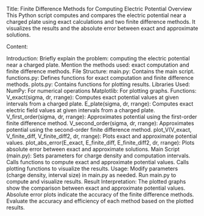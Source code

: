 Title: Finite Difference Methods for Computing Electric Potential
Overview
This Python script computes and compares the electric potential near a charged plate using exact calculations and two finite difference methods. It visualizes the results and the absolute error between exact and approximate solutions.

Content:

Introduction:
Briefly explain the problem: computing the electric potential near a charged plate.
Mention the methods used: exact computation and finite difference methods.
File Structure:
main.py: Contains the main script.
functions.py: Defines functions for exact computation and finite difference methods.
plots.py: Contains functions for plotting results.
Libraries Used:
NumPy: For numerical operations
Matplotlib: For plotting graphs.
Functions:
V_exact(sigma, dr, rrange): Computes exact potential values at given intervals from a charged plate.
E_plate(sigma, dr, rrange): Computes exact electric field values at given intervals from a charged plate.
V_first_order(sigma, dr, rrange): Approximates potential using the first-order finite difference method.
V_second_order(sigma, dr, rrange): Approximates potential using the second-order finite difference method.
plot_V(V_exact, V_finite_diff, V_finite_diff2, dr, rrange): Plots exact and approximate potential values.
plot_abs_error(E_exact, E_finite_diff, E_finite_diff2, dr, rrange): Plots absolute error between exact and approximate solutions.
Main Script (main.py):
Sets parameters for charge density and computation intervals.
Calls functions to compute exact and approximate potential values.
Calls plotting functions to visualize the results.
Usage:
Modify parameters (charge density, interval size) in main.py as needed.
Run main.py to compute and visualize results.
Result Interpretation:
The plotted graphs show the comparison between exact and approximate potential values.
Absolute error plots indicate the accuracy of the finite difference methods.
Evaluate the accuracy and efficiency of each method based on the plotted results.
